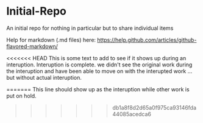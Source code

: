 # Initial-Repo
An initial repo for nothing in particular but to share individual items


Help for markdown (.md files) here: https://help.github.com/articles/github-flavored-markdown/

<<<<<<< HEAD
This is some text to add to see if it shows up during an interuption.
Interuption is complete.  we didn't see the original work during the interuption and have been able to move on with the interupted work ... but without actual interuption.

=======
This line should show up as the interuption while other work is put on hold.
>>>>>>> db1a8f8d2d65a0f975ca93146fda44085acedca6

